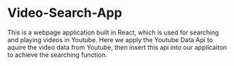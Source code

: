 # Video-Search-App
This is a webpage application built in React, which is used for searching and 
playing videos in Youtube. Here we apply the Youtube Data Api to aquire the video data from
Youtube, then insert this api into our applicaiton to achieve the searching function.

